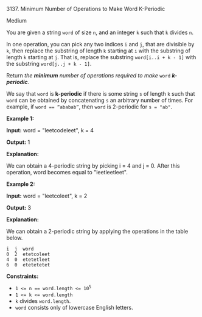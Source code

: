 3137\. Minimum Number of Operations to Make Word K-Periodic

Medium

You are given a string `word` of size `n`, and an integer `k` such that `k` divides `n`.

In one operation, you can pick any two indices `i` and `j`, that are divisible by `k`, then replace the substring of length `k` starting at `i` with the substring of length `k` starting at `j`. That is, replace the substring `word[i..i + k - 1]` with the substring `word[j..j + k - 1]`.

Return _the **minimum** number of operations required to make_ `word` _**k-periodic**_.

We say that `word` is **k-periodic** if there is some string `s` of length `k` such that `word` can be obtained by concatenating `s` an arbitrary number of times. For example, if `word == “ababab”`, then `word` is 2-periodic for `s = "ab"`.

**Example 1:**

**Input:** word = "leetcodeleet", k = 4

**Output:** 1

**Explanation:**

We can obtain a 4-periodic string by picking i = 4 and j = 0. After this operation, word becomes equal to "leetleetleet".

**Example 2:**

**Input:** word = "leetcoleet", k = 2

**Output:** 3

**Explanation:**

We can obtain a 2-periodic string by applying the operations in the table below.

    i  j  word
    0  2  etetcoleet
    4  0  etetetleet
    6  0  etetetetet

**Constraints:**

*   <code>1 <= n == word.length <= 10<sup>5</sup></code>
*   `1 <= k <= word.length`
*   `k` divides `word.length`.
*   `word` consists only of lowercase English letters.
